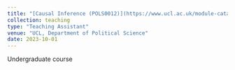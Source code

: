 ```yaml
---
title: "[Causal Inference (POLS0012)](https://www.ucl.ac.uk/module-catalogue/modules/causal-analysis-in-data-science-POLS0012)"
collection: teaching
type: "Teaching Assistant"
venue: "UCL, Department of Political Science"
date: 2023-10-01
---
```

Undergraduate course
